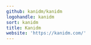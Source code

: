 ```yaml
---
github: kanidm/kanidm
logohandle: kanidm
sort: kanidm
title: Kanidm
website: 'https://kanidm.com/'
---
```

